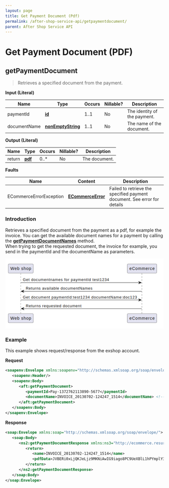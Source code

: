 ```yaml
---
layout: page
title: Get Payment Document (Pdf)
permalink: /after-shop-service-api/getpaymentdocument/
parent: After Shop Service API
---
```



# Get Payment Document (PDF) 


## getPaymentDocument
> Retrieves a specified document from the payment.

**Input (Literal)**

| Name          | Type                                   | Occurs | Nillable? | Description                  |
|---------------|----------------------------------------|--------|-----------|------------------------------|
| paymentId     | **[id](/development/api-types/simple-types/)**              | 1..1   | No        | The identity of the payment. |
| documentName  | [**nonEmptyString**](/development/api-types/simple-types/)  | 1..1   | No        | The name of the document.    |

**Output (Literal)**

| Name    | Type           | Occurs | Nillable? | Description   |
|---------|----------------|--------|-----------|---------------|
| return  | **[pdf](/development/api-types/pdf/)** | 0..\*  | No        | The document. |

**Faults**

| Name                     | Content                                | Description                                                              |
|--------------------------|----------------------------------------|--------------------------------------------------------------------------|
| ECommerceErrorException  | **[ECommerceError](/development/api-types/ecommerceerror/)**   | Failed to retrieve the specified payment document. See error for details |

### Introduction
Retrieves a specified document from the payment as a pdf, for example
the invoice. You can get the available document names for a payment by
calling the [**getPaymentDocumentNames**](/after-shop-service-api/get-payment-document-names/)
method.  
When trying to get the requested document, the invoice for example, you
send in the paymentId and the documentName as parameters.

![](../../attachments/1476098/128286757.png)

### Example
This example shows request/response from the exshop account.

**Request**
```xml
<soapenv:Envelope xmlns:soapenv="http://schemas.xmlsoap.org/soap/envelope/" xmlns:aft="http://ecommerce.resurs.com/v4/msg/aftershopflow">
   <soapenv:Header/>
   <soapenv:Body>
      <aft:getPaymentDocument>
         <paymentId>Pay-1372762113890-5677</paymentId>
         <documentName>INVOICE_20130702-124247_1514</documentName> <!-- a documentname wich I got from getDocuumentNames in exshop with the paymentId -->
      </aft:getPaymentDocument>
   </soapenv:Body>
</soapenv:Envelope>
```
**Response**
```xml
<soap:Envelope xmlns:soap="http://schemas.xmlsoap.org/soap/envelope/">
   <soap:Body>
      <ns2:getPaymentDocumentResponse xmlns:ns3="http://ecommerce.resurs.com/v4/msg/exception" xmlns:ns2="http://ecommerce.resurs.com/v4/msg/aftershopflow">
         <return>
            <name>INVOICE_20130702-124247_1514</name>
            <pdfData>JVBERi0xLjQKJeLjz9MKNiAwIG9iago8PC9UeXBlL1hPYmplY3QvQ29sb3JTcGFjZS9....etc</pdfData> <!-- Have shortened the response because of to the length -->
         </return>
      </ns2:getPaymentDocumentResponse>
   </soap:Body>
</soap:Envelope>
```
